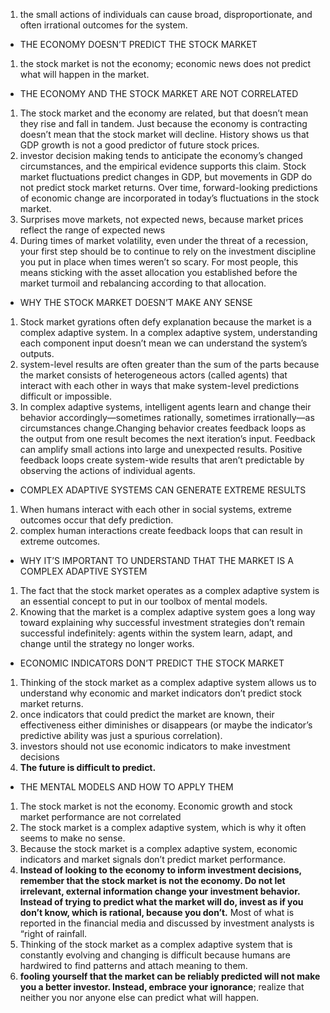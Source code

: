 1. the small actions of individuals can cause broad, disproportionate, and often irrational outcomes for the system.

- THE ECONOMY DOESN’T PREDICT THE STOCK MARKET

1. the stock market is not the economy; economic news does not predict what will happen in the market.

- THE ECONOMY AND THE STOCK MARKET ARE NOT CORRELATED

1. The stock market and the economy are related, but that doesn’t mean they rise and fall in tandem. Just because the economy is contracting doesn’t mean that the stock market will decline. History shows us that GDP growth is not a good predictor of future stock prices.
2. investor decision making tends to anticipate the economy’s changed circumstances, and the empirical evidence supports this claim. Stock market fluctuations predict changes in GDP, but movements in GDP do not predict stock market returns. Over time, forward-looking predictions of economic change are incorporated in today’s fluctuations in the stock market.
3. Surprises move markets, not expected news, because market prices reflect the range of expected news
4. During times of market volatility, even under the threat of a recession, your first step should be to continue to rely on the investment discipline you put in place when times weren’t so scary. For most people, this means sticking with the asset allocation you established before the market turmoil and rebalancing according to that allocation.

- WHY THE STOCK MARKET DOESN’T MAKE ANY SENSE

1. Stock market gyrations often defy explanation because the market is a complex adaptive system. In a complex adaptive system, understanding each component input doesn’t mean we can understand the system’s outputs.
2. system-level results are often greater than the sum of the parts because the market consists of heterogeneous actors (called agents) that interact with each other in ways that make system-level predictions difficult or impossible.
3. In complex adaptive systems, intelligent agents learn and change their behavior accordingly—sometimes rationally, sometimes irrationally—as circumstances change.Changing behavior creates feedback loops as the output from one result becomes the next iteration’s input. Feedback can amplify small actions into large and unexpected results. Positive feedback loops create system-wide results that aren’t predictable by observing the actions of individual agents.

- COMPLEX ADAPTIVE SYSTEMS CAN GENERATE EXTREME RESULTS

1. When humans interact with each other in social systems, extreme outcomes occur that defy prediction. 
2. complex human interactions create feedback loops that can result in extreme outcomes.

- WHY IT’S IMPORTANT TO UNDERSTAND THAT THE MARKET IS A COMPLEX ADAPTIVE SYSTEM

1. The fact that the stock market operates as a complex adaptive system is an essential concept to put in our toolbox of mental models.
2. Knowing that the market is a complex adaptive system goes a long way toward explaining why successful investment strategies don’t remain successful indefinitely: agents within the system learn, adapt, and change until the strategy no longer works.

- ECONOMIC INDICATORS DON’T PREDICT THE STOCK MARKET

1. Thinking of the stock market as a complex adaptive system allows us to understand why economic and market indicators don’t predict stock market returns.
2. once indicators that could predict the market are known, their effectiveness either diminishes or disappears (or maybe the indicator’s predictive ability was just a spurious correlation).
3. investors should not use economic indicators to make investment decisions
4. **The future is difficult to predict.**


- THE MENTAL MODELS AND HOW TO APPLY THEM

1. The stock market is not the economy. Economic growth and stock market performance are not correlated
2. The stock market is a complex adaptive system, which is why it often seems to make no sense.
3. Because the stock market is a complex adaptive system, economic indicators and market signals don’t predict market performance.
4. **Instead of looking to the economy to inform investment decisions, remember that the stock market is not the economy. Do not let irrelevant, external information change your investment behavior. Instead of trying to predict what the market will do, invest as if you don’t know, which is rational, because you don’t.** Most of what is reported in the financial media and discussed by investment analysts is “right of rainfall.
5. Thinking of the stock market as a complex adaptive system that is constantly evolving and changing is difficult because humans are hardwired to find patterns and attach meaning to them.
6. **fooling yourself that the market can be reliably predicted will not make you a better investor. Instead, embrace your ignorance**; realize that neither you nor anyone else can predict what will happen.